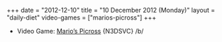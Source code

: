 +++
date = "2012-12-10"
title = "10 December 2012 (Monday)"
layout = "daily-diet"
video-games = ["marios-picross"]
+++

<ul>
<li class="entry video-games">Video Game: <a href="/video-games/marios-picross">Mario’s Picross</a> {N3DSVC} /b/</li>
</ul>